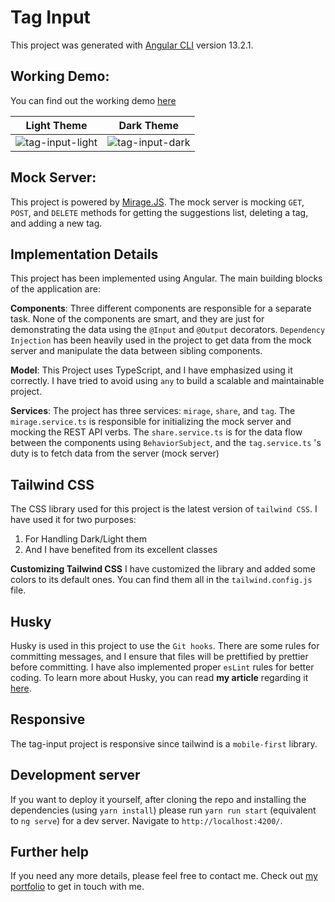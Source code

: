 
# Tag Input

This project was generated with [Angular CLI](https://github.com/angular/angular-cli) version 13.2.1.

## Working Demo:
You can find out the working demo [here](https://tag-input.hmousavi.dev/)


Light Theme             |  Dark Theme
:-------------------------:|:-------------------------:
![tag-input-light](https://user-images.githubusercontent.com/45146636/161312616-860e6595-ae64-4499-be81-197ae2d17e7b.png)  |  ![tag-input-dark](https://user-images.githubusercontent.com/45146636/161312606-c950aeba-e499-480c-a90a-65de1622683a.png)


## Mock Server:
This project is powered by [Mirage.JS](https://miragejs.com/). The mock server is mocking `GET`, `POST`, and `DELETE` methods for getting the suggestions list, deleting a tag, and adding a new tag. 


## Implementation Details
This project has been implemented using Angular. The main building blocks of the application are:



**Components**: Three different components are responsible for a separate task. None of the components are smart, and they are just for demonstrating the data using the `@Input` and `@Output` decorators. `Dependency Injection` has been heavily used in the project to get data from the mock server and manipulate the data between sibling components.



**Model**: This Project uses TypeScript, and I have emphasized using it correctly. I have tried to avoid using `any` to build a scalable and maintainable project.



**Services**: The project has three services: `mirage`, `share`, and `tag`. The `mirage.service.ts` is responsible for initializing the mock server and mocking the REST API verbs. The `share.service.ts` is for the data flow between the components using `BehaviorSubject`, and the `tag.service.ts` 's duty is to fetch data from the server (mock server)


## Tailwind CSS
The CSS library used for this project is the latest version of `tailwind CSS`. I have used it for two purposes:
1. For Handling Dark/Light them
2. And I have benefited from its excellent classes

**Customizing Tailwind CSS**
I have customized the library and added some colors to its default ones. You can find them all in the `tailwind.config.js` file.

## Husky
Husky is used in this project to use the `Git hooks`. There are some rules for committing messages, and I ensure that files will be prettified by prettier before committing. I have also implemented proper `esLint` rules for better coding. To learn more about Husky, you can read **my article** regarding it [here](https://medium.com/angular-in-depth/husky-6-lint-prettier-eslint-and-commitlint-for-javascript-project-d7174d44735a).

## Responsive
The tag-input project is responsive since tailwind is a `mobile-first` library.

## Development server

If you want to deploy it yourself, after cloning the repo and installing the dependencies (using `yarn install`) please
run `yarn run start` (equivalent to `ng serve`) for a dev server. Navigate to `http://localhost:4200/`.

## Further help

If you need any more details, please feel free to contact me. Check out [my portfolio](https://hmousavi.dev/) to get in touch with me.
